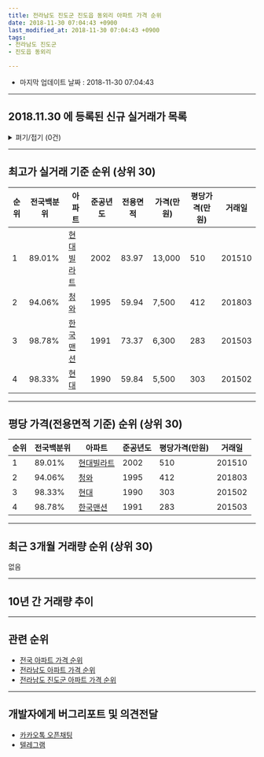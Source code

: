 ```yaml
---
title: 전라남도 진도군 진도읍 동외리 아파트 가격 순위
date: 2018-11-30 07:04:43 +0900
last_modified_at: 2018-11-30 07:04:43 +0900
tags:
- 전라남도 진도군
- 진도읍 동외리

---
```


* 마지막 업데이트 날짜 : 2018-11-30 07:04:43

---

## 2018.11.30 에 등록된 신규 실거래가 목록

<details>
<summary>펴기/접기 (0건)</summary>
<div markdown="1">

|아파트|전국백분위|준공년도|전용면적|가격(만원)|평당가격(만원)|거래일|
|---|---|---|---|---|---|---|
|없음|||||||


</div>
</details>

---

## 최고가 실거래 기준 순위 (상위 30)


|순위|전국백분위|아파트|준공년도|전용면적|가격(만원)|평당가격(만원)|거래일|
|---|---|---|---|---|---|---|---|
|1|89.01%|[현대빌라트](https://search.naver.com/search.naver?query=%EC%A0%84%EB%9D%BC%EB%82%A8%EB%8F%84+%EC%A7%84%EB%8F%84%EA%B5%B0+%EC%A7%84%EB%8F%84%EC%9D%8D+%EB%8F%99%EC%99%B8%EB%A6%AC+%ED%98%84%EB%8C%80%EB%B9%8C%EB%9D%BC%ED%8A%B8)|2002|83.97|13,000|510|201510|
|2|94.06%|[청와](https://search.naver.com/search.naver?query=%EC%A0%84%EB%9D%BC%EB%82%A8%EB%8F%84+%EC%A7%84%EB%8F%84%EA%B5%B0+%EC%A7%84%EB%8F%84%EC%9D%8D+%EB%8F%99%EC%99%B8%EB%A6%AC+%EC%B2%AD%EC%99%80)|1995|59.94|7,500|412|201803|
|3|98.78%|[한국맨션](https://search.naver.com/search.naver?query=%EC%A0%84%EB%9D%BC%EB%82%A8%EB%8F%84+%EC%A7%84%EB%8F%84%EA%B5%B0+%EC%A7%84%EB%8F%84%EC%9D%8D+%EB%8F%99%EC%99%B8%EB%A6%AC+%ED%95%9C%EA%B5%AD%EB%A7%A8%EC%85%98)|1991|73.37|6,300|283|201503|
|4|98.33%|[현대](https://search.naver.com/search.naver?query=%EC%A0%84%EB%9D%BC%EB%82%A8%EB%8F%84+%EC%A7%84%EB%8F%84%EA%B5%B0+%EC%A7%84%EB%8F%84%EC%9D%8D+%EB%8F%99%EC%99%B8%EB%A6%AC+%ED%98%84%EB%8C%80)|1990|59.84|5,500|303|201502|


---

## 평당 가격(전용면적 기준) 순위 (상위 30)


|순위|전국백분위|아파트|준공년도|평당가격(만원)|거래일|
|---|---|---|---|---|---|
|1|89.01%|[현대빌라트](https://search.naver.com/search.naver?query=%EC%A0%84%EB%9D%BC%EB%82%A8%EB%8F%84+%EC%A7%84%EB%8F%84%EA%B5%B0+%EC%A7%84%EB%8F%84%EC%9D%8D+%EB%8F%99%EC%99%B8%EB%A6%AC+%ED%98%84%EB%8C%80%EB%B9%8C%EB%9D%BC%ED%8A%B8)|2002|510|201510|
|2|94.06%|[청와](https://search.naver.com/search.naver?query=%EC%A0%84%EB%9D%BC%EB%82%A8%EB%8F%84+%EC%A7%84%EB%8F%84%EA%B5%B0+%EC%A7%84%EB%8F%84%EC%9D%8D+%EB%8F%99%EC%99%B8%EB%A6%AC+%EC%B2%AD%EC%99%80)|1995|412|201803|
|3|98.33%|[현대](https://search.naver.com/search.naver?query=%EC%A0%84%EB%9D%BC%EB%82%A8%EB%8F%84+%EC%A7%84%EB%8F%84%EA%B5%B0+%EC%A7%84%EB%8F%84%EC%9D%8D+%EB%8F%99%EC%99%B8%EB%A6%AC+%ED%98%84%EB%8C%80)|1990|303|201502|
|4|98.78%|[한국맨션](https://search.naver.com/search.naver?query=%EC%A0%84%EB%9D%BC%EB%82%A8%EB%8F%84+%EC%A7%84%EB%8F%84%EA%B5%B0+%EC%A7%84%EB%8F%84%EC%9D%8D+%EB%8F%99%EC%99%B8%EB%A6%AC+%ED%95%9C%EA%B5%AD%EB%A7%A8%EC%85%98)|1991|283|201503|


---

## 최근 3개월 거래량 순위 (상위 30)

없음

---

## 10년 간 거래량 추이


<div style="width:100%;">
    <canvas id="deal_progress" height="250"></canvas>
</div>

<script>
new Chart(document.getElementById("deal_progress"), {
    type: 'line',
    data: {
        labels: ['200811','200812','200901','200902','200903','200904','200905','200906','200907','200908','200909','200910','200911','200912','201001','201002','201003','201004','201005','201006','201007','201008','201009','201010','201011','201012','201101','201102','201103','201104','201105','201106','201107','201108','201109','201110','201111','201112','201201','201202','201203','201204','201205','201206','201207','201208','201209','201210','201211','201212','201301','201302','201303','201304','201305','201306','201307','201308','201309','201310','201311','201312','201401','201402','201403','201404','201405','201406','201407','201408','201409','201410','201411','201412','201501','201502','201503','201504','201505','201506','201507','201508','201509','201510','201511','201512','201601','201602','201603','201604','201605','201606','201607','201608','201609','201610','201611','201612','201701','201702','201703','201704','201705','201706','201707','201708','201709','201710','201711','201712','201801','201802','201803','201804','201805','201806','201807','201808','201809','201810','201811'],
        datasets: [{
            label: '실거래 수',
            pointRadius: 1,
            data: [1, 0, 0, 0, 1, 0, 0, 0, 0, 0, 0, 0, 0, 1, 0, 0, 1, 0, 0, 0, 2, 2, 1, 0, 0, 0, 1, 1, 0, 0, 0, 0, 0, 1, 0, 0, 1, 0, 2, 0, 0, 0, 0, 0, 0, 0, 0, 1, 0, 1, 0, 0, 1, 0, 0, 0, 1, 0, 1, 2, 0, 2, 0, 1, 0, 0, 1, 0, 0, 1, 1, 0, 2, 0, 0, 1, 1, 1, 0, 1, 0, 1, 0, 1, 0, 0, 0, 0, 1, 0, 0, 0, 0, 4, 0, 0, 0, 0, 1, 1, 0, 0, 0, 1, 0, 1, 1, 0, 0, 0, 1, 0, 3, 1, 0, 0, 0, 1, 0, 0, 0],
            borderColor: "rgba(255, 201, 14, 1)",
            backgroundColor: "rgba(255, 201, 14, 0.5)",
            fill: true,
        }]
    },
    options: {
        responsive: true,
        title: {
            display: true,
            text: '10년간 거래량 추이'
        },
        tooltips: {
            mode: 'index',
            intersect: false,
        },
        hover: {
            mode: 'nearest',
            intersect: true
        },
        scales: {
            xAxes: [{
                display: true,
                scaleLabel: {
                    display: true,
                    labelString: '년/월'
                }
            }],
            yAxes: [{
                display: true,
                ticks: {
                    suggestedMin: 0,
                },
                scaleLabel: {
                    display: true,
                    labelString: '실거래 수'
                }
            }]
        }
    }
});

</script>


---

## 관련 순위

- [전국 아파트 가격 순위](https://inasie.github.io/apt-ranking/전국)
- [전라남도 아파트 가격 순위](https://inasie.github.io/apt-ranking/전라남도)
- [전라남도 진도군 아파트 가격 순위](https://inasie.github.io/apt-ranking/전라남도-진도군)


---

## 개발자에게 버그리포트 및 의견전달

- [카카오톡 오픈채팅](https://open.kakao.com/o/gLJUAP4)
- [텔레그램](https://t.me/inasie)

